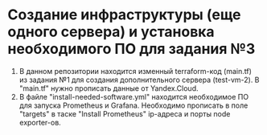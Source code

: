 # Создание инфраструктуры (еще одного сервера) и установка необходимого ПО для задания №3
1. В данном репозитории находится изменный terraform-код (main.tf) из задания №1 для создания дополнительного сервера (test-vm-2). В "main.tf" нужно прописать данные от Yandex.Cloud.
2. В файле "install-needed-software.yml" находится необходимое ПО для запуска Prometheus и Grafana. Необходимо прописать в поле "targets" в таске "Install Prometheus" ip-адреса и порты node exporter-ов.
